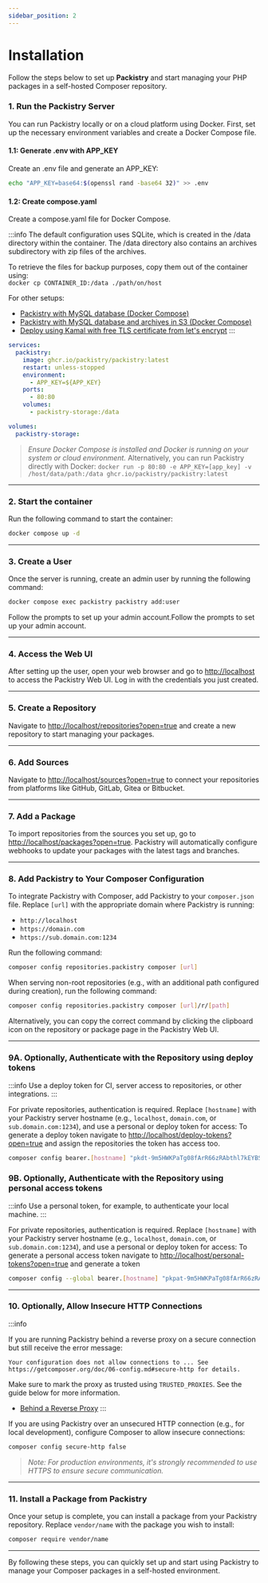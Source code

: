 ```yaml
---
sidebar_position: 2
---
```

# Installation

Follow the steps below to set up **Packistry** and start managing your PHP packages in a self-hosted Composer repository.

### 1. Run the Packistry Server

You can run Packistry locally or on a cloud platform using Docker. First, set up the necessary environment variables and create a Docker Compose file.

#### 1.1: Generate .env with APP_KEY

Create an .env file and generate an APP_KEY:

```bash
echo "APP_KEY=base64:$(openssl rand -base64 32)" >> .env
```

#### 1.2: Create compose.yaml

Create a compose.yaml file for Docker Compose.

:::info
The default configuration uses SQLite, which is created in the /data directory within the container. The /data directory also contains an archives subdirectory with zip files of the archives.

To retrieve the files for backup purposes, copy them out of the container using:  
`docker cp CONTAINER_ID:/data ./path/on/host`

For other setups:
- [Packistry with MySQL database (Docker Compose)](guides/mysql.md)
- [Packistry with MySQL database and archives in S3 (Docker Compose)](guides/store-archives-s3.md)
- [Deploy using Kamal with free TLS certificate from let's encrypt](guides/kamal.md)
:::

```yaml title="compose.yaml"
services:
  packistry:
    image: ghcr.io/packistry/packistry:latest
    restart: unless-stopped
    environment:
      - APP_KEY=${APP_KEY}
    ports:
      - 80:80
    volumes:
      - packistry-storage:/data

volumes:
  packistry-storage:
```

> _Ensure Docker Compose is installed and Docker is running on your system or cloud environment._
> Alternatively, you can run Packistry directly with Docker: `docker run -p 80:80 -e APP_KEY=[app_key] -v /host/data/path:/data ghcr.io/packistry/packistry:latest`
---

### 2. Start the container

Run the following command to start the container:

```bash
docker compose up -d
```
---

### 3. Create a User

Once the server is running, create an admin user by running the following command:

```bash
docker compose exec packistry packistry add:user
```

Follow the prompts to set up your admin account.Follow the prompts to set up your admin account.

---

### 4. Access the Web UI

After setting up the user, open your web browser and go to [http://localhost](https://localhost) to access the Packistry Web UI. Log in with the credentials you just created.

---

### 5. Create a Repository

Navigate to [http://localhost/repositories?open=true](http://localhost/repositories?open=true) and create a new repository to start managing your packages.

---

### 6. Add Sources

Navigate to [http://localhost/sources?open=true](http://localhost/sources?open=true) to connect your repositories from platforms like GitHub, GitLab, Gitea or Bitbucket.

---

### 7. Add a Package

To import repositories from the sources you set up, go to [http://localhost/packages?open=true](http://localhost/packages?open=true). Packistry will automatically configure webhooks to update your packages with the latest tags and branches.

---

### 8. Add Packistry to Your Composer Configuration

To integrate Packistry with Composer, add Packistry to your `composer.json` file. Replace `[url]` with the appropriate domain where Packistry is running:

- `http://localhost`
- `https://domain.com`
- `https://sub.domain.com:1234`

Run the following command:

```bash
composer config repositories.packistry composer [url]
```

When serving non-root repositories (e.g., with an additional path configured during creation), run the following command:

```bash
composer config repositories.packistry composer [url]/r/[path]
```

Alternatively, you can copy the correct command by clicking the clipboard icon on the repository or package page in the Packistry Web UI.

---

### 9A. Optionally, Authenticate with the Repository using deploy tokens

:::info
Use a deploy token for CI, server access to repositories, or other integrations.
:::

For private repositories, authentication is required. Replace `[hostname]` with your Packistry server hostname (e.g., `localhost`, `domain.com`, or `sub.domain.com:1234`), and use a personal or deploy token for access:
To generate a deploy token navigate to [http://localhost/deploy-tokens?open=true](http://localhost/deploy-tokens?open=true) and assign the repositories the token has access too.

```bash
composer config bearer.[hostname] "pkdt-9m5HWKPaTg08fArR66zRAbthl7kEYBSIoxByltwibeb01ebf"
```

### 9B. Optionally, Authenticate with the Repository using personal access tokens
:::info
Use a personal token, for example, to authenticate your local machine.
:::

For private repositories, authentication is required. Replace `[hostname]` with your Packistry server hostname (e.g., `localhost`, `domain.com`, or `sub.domain.com:1234`), and use a personal or deploy token for access:
To generate a personal access token navigate to [http://localhost/personal-tokens?open=true](http://localhost/personal-tokens?open=true) and generate a token

```bash
composer config --global bearer.[hostname] "pkpat-9m5HWKPaTg08fArR66zRAbthl7kEYBSIoxByltwibeb01ebf"
```

---

### 10. Optionally, Allow Insecure HTTP Connections

:::info

If you are running Packistry behind a reverse proxy on a secure connection but still receive the error message: 

`Your configuration does not allow connections to ... See https://getcomposer.org/doc/06-config.md#secure-http for details.`  

Make sure to mark the proxy as trusted using `TRUSTED_PROXIES`. See the guide below for more information.

- [Behind a Reverse Proxy](guides/behind-a-reverse-proxy.md)
:::

If you are using Packistry over an unsecured HTTP connection (e.g., for local development), configure Composer to allow insecure connections:

```bash
composer config secure-http false
```

> _Note: For production environments, it's strongly recommended to use HTTPS to ensure secure communication._

---

### 11. Install a Package from Packistry

Once your setup is complete, you can install a package from your Packistry repository. Replace `vendor/name` with the package you wish to install:

```bash
composer require vendor/name
```

---

By following these steps, you can quickly set up and start using Packistry to manage your Composer packages in a self-hosted environment.
